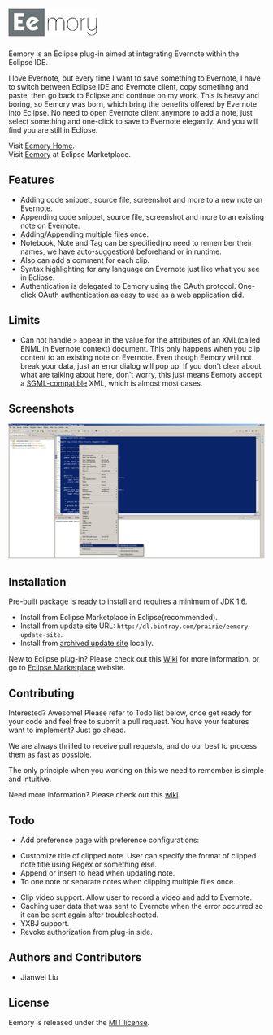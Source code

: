 # ![Eemory](com.prairie.eemory/icons/plugin_logo_174x54.png)

Eemory is an Eclipse plug-in aimed at integrating Evernote within the Eclipse IDE.

I love Evernote, but every time I want to save something to Evernote, I have to switch between Eclipse IDE and Evernote client, copy sometihng and paste, then go back to Eclipse and continue on my work. This is heavy and boring, so Eemory was born, which bring the benefits offered by Evernote into Eclipse. No need to open Evernote client anymore to add a note, just select something and one-click to save to Evernote elegantly. And you will find you are still in Eclipse.

Visit [Eemory Home](http://prairie.github.io/Eemory).  
Visit [Eemory](http://marketplace.eclipse.org/content/eemory) at Eclipse Marketplace.

## Features

+ Adding code snippet, source file, screenshot and more to a new note on Evernote.
+ Appending code snippet, source file, screenshot and more to an existing note on Evernote.
+ Adding/Appending multiple files once.
+ Notebook, Note and Tag can be specified(no need to remember their names, we have auto-suggestion) beforehand or in runtime.
+ Also can add a comment for each clip.
+ Syntax highlighting for any language on Evernote just like what you see in Eclipse.
+ Authentication is delegated to Eemory using the OAuth protocol. One-click OAuth authentication as easy to use as a web application did.

## Limits

+ Can not handle `>` appear in the value for the attributes of an XML(called ENML in Evernote context) document. This only happens when you clip content to an existing note on Evernote. Even though Eemory will not break your data, just an error dialog will pop up. If you don't clear about what are talking about here, don't worry, this just means Eemory accept a [SGML-compatible](http://www.w3.org/TR/REC-xml/#dt-compat) XML, which is almost most cases.

## Screenshots

![screenshot](com.prairie.eemory/doc/eclipse-screenshot.png)

## Installation

Pre-built package is ready to install and requires a minimum of JDK 1.6.

+ Install from Eclipse Marketplace in Eclipse(recommended).
+ Install from update site URL: `http://dl.bintray.com/prairie/eemory-update-site`.
+ Install from [archived update site](https://github.com/prairie/Eemory/releases) locally.

New to Eclipse plug-in? Please check out this [Wiki](https://github.com/prairie/Eemory/wiki) for more information, or go to [Eclipse Marketplace](http://dl.bintray.com/prairie/eemory-update-site) website.

## Contributing

Interested? Awesome! Please refer to Todo list below, once get ready for your code and feel free to submit a pull request. You have your features want to implement? Just go ahead.

We are always thrilled to receive pull requests, and do our best to process them as fast as possible.

The only principle when you working on this we need to remember is simple and intuitive.

Need more information? Please check out this [wiki](https://github.com/prairie/Eemory/wiki).

## Todo

+ Add preference page with preference configurations:
 - Customize title of clipped note. User can specify the format of clipped note title using Regex or something else.
 - Append or insert to head when updating note.
 - To one note or separate notes when clipping multiple files once.
+ Clip video support. Allow user to record a video and add to Evernote.
+ Caching user data that was sent to Evernote when the error occurred so it can be sent again after troubleshooted.
+ YXBJ support.
+ Revoke authorization from plug-in side.

## Authors and Contributors

+ Jianwei Liu

## License

Eemory is released under the [MIT license](http://www.opensource.org/licenses/MIT).
